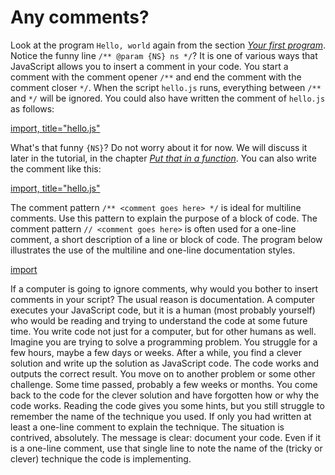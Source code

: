 # Any comments?

Look at the program `Hello, world` again from the section
[_Your first program_](hello.md). Notice the funny line `/** @param {NS} ns */`?
It is one of various ways that JavaScript allows you to insert a comment in your
code. You start a comment with the comment opener `/**` and end the comment with
the comment closer `*/`. When the script `hello.js` runs, everything between
`/**` and `*/` will be ignored. You could also have written the comment of
`hello.js` as follows:

[import, title="hello.js"](code/hello-doc-multiline.js)

What's that funny `{NS}`? Do not worry about it for now. We will discuss it
later in the tutorial, in the chapter
[_Put that in a function_](../function/declare.md#not-my-type). You can also
write the comment like this:

[import, title="hello.js"](code/hello-doc-line.js)

The comment pattern `/** <comment goes here> */` is ideal for multiline
comments. Use this pattern to explain the purpose of a block of code. The
comment pattern `// <comment goes here>` is often used for a one-line comment, a
short description of a line or block of code. The program below illustrates the
use of the multiline and one-line documentation styles.

[import](code/greet.js)

If a computer is going to ignore comments, why would you bother to insert
comments in your script? The usual reason is documentation. A computer executes
your JavaScript code, but it is a human (most probably yourself) who would be
reading and trying to understand the code at some future time. You write code
not just for a computer, but for other humans as well. Imagine you are trying to
solve a programming problem. You struggle for a few hours, maybe a few days or
weeks. After a while, you find a clever solution and write up the solution as
JavaScript code. The code works and outputs the correct result. You move on to
another problem or some other challenge. Some time passed, probably a few weeks
or months. You come back to the code for the clever solution and have forgotten
how or why the code works. Reading the code gives you some hints, but you still
struggle to remember the name of the technique you used. If only you had written
at least a one-line comment to explain the technique. The situation is
contrived, absolutely. The message is clear: document your code. Even if it is a
one-line comment, use that single line to note the name of the (tricky or
clever) technique the code is implementing.
